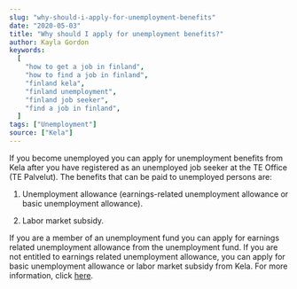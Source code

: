 ```yaml
---
slug: "why-should-i-apply-for-unemployment-benefits"
date: "2020-05-03"
title: "Why should I apply for unemployment benefits?"
author: Kayla Gordon
keywords:
  [
    "how to get a job in finland",
    "how to find a job in finland",
    "finland kela",
    "finland unemployment",
    "finland job seeker",
    "find a job in finland",
  ]
tags: ["Unemployment"]
source: ["Kela"]
---
```


If you become unemployed you can apply for unemployment benefits from Kela after you have registered as an unemployed job seeker at the TE Office (TE Palvelut). The benefits that can be paid to unemployed persons are:

1. Unemployment allowance (earnings-related unemployment allowance or basic unemployment allowance).

2. Labor market subsidy.

If you are a member of an unemployment fund you can apply for earnings related unemployment allowance from the unemployment fund. If you are not entitled to earnings related unemployment allowance, you can apply for basic unemployment allowance or labor market subsidy from Kela. For more information, click [here](https://www.kela.fi/web/en/unemployment-benefit-from-kela-).
